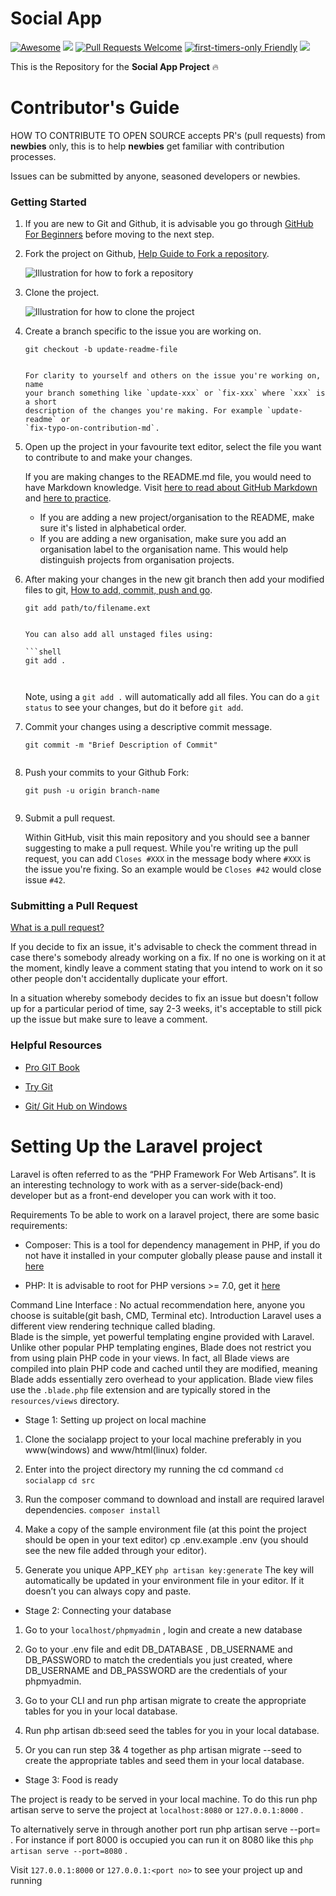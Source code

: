 
# Social App

[![Awesome](https://cdn.rawgit.com/sindresorhus/awesome/d7305f38d29fed78fa85652e3a63e154dd8e8829/media/badge.svg)](https://github.com/sindresorhus/awesome) ![](https://img.shields.io/badge/HNG-StrikeWork-brightgreen.svg)
[![Pull Requests Welcome](https://img.shields.io/badge/PRs-welcome-red.svg?style=flat)](http://makeapullrequest.com)
[![first-timers-only Friendly](https://img.shields.io/badge/first--timers--only-friendly-purple.svg)](http://www.firsttimersonly.com/)
![](https://img.shields.io/badge/Social-App-blue.svg)

This is the Repository for the **Social App Project** :fire: <br>

# Contributor's Guide

HOW TO CONTRIBUTE TO OPEN SOURCE accepts PR's (pull requests) from **newbies**
only, this is to help **newbies** get familiar with contribution processes.

Issues can be submitted by anyone, seasoned developers or newbies.

### Getting Started

1.  If you are new to Git and Github, it is advisable you go through
    [GitHub For Beginners](http://readwrite.com/2013/09/30/understanding-github-a-journey-for-beginners-part-1/)
    before moving to the next step.

2.  Fork the project on Github,
    [Help Guide to Fork a repository](https://help.github.com/articles/fork-a-repo/).

    ![Illustration for how to fork a repository](https://hisham.hm/img/posts/github-fork.png)

3.  Clone the project.

    ![Illustration for how to clone the project](https://services.github.com/on-demand/images/gifs/github-desktop/clone-repository-locally.gif)

4.  Create a branch specific to the issue you are working on.

    ```shell
    git checkout -b update-readme-file
    ```


    ```

    For clarity to yourself and others on the issue you're working on, name
    your branch something like `update-xxx` or `fix-xxx` where `xxx` is a short
    description of the changes you're making. For example `update-readme` or
    `fix-typo-on-contribution-md`.

5.  Open up the project in your favourite text editor, select the file you want
    to contribute to and make your changes.

    If you are making changes to the README.md file, you would need to have
    Markdown knowledge. Visit
    [here to read about GitHub Markdown](https://guides.github.com/features/mastering-markdown/)
    and
    [here to practice](http://www.markdowntutorial.com/).

    - If you are adding a new project/organisation to the README, make sure
      it's listed in alphabetical order.
    - If you are adding a new organisation, make sure you add an organisation
      label to the organisation name. This would help distinguish projects
      from organisation projects.

6.  After making your changes in the new git branch then add your modified
    files to git,
    [How to add, commit, push and go](http://readwrite.com/2013/10/02/github-for-beginners-part-2/).

    ```shell
    git add path/to/filename.ext
    ```


    ```

    You can also add all unstaged files using:

    ```shell
    git add .



    ```

    Note, using a `git add .` will automatically add all files. You can do a
    `git status` to see your changes, but do it before `git add`.

7.  Commit your changes using a descriptive commit message.

    ```shell
    git commit -m "Brief Description of Commit"
    ```


    ```

8.  Push your commits to your Github Fork:

    ```shell
    git push -u origin branch-name
    ```


    ```

9.  Submit a pull request.

    Within GitHub, visit this main repository and you should see a banner
    suggesting to make a pull request. While you're writing up the pull
    request, you can add `Closes #XXX` in the message body where `#XXX` is the
    issue you're fixing. So an example would be `Closes #42` would close issue
    `#42`.

### Submitting a Pull Request

[What is a pull request?](https://yangsu.github.io/pull-request-tutorial/)

If you decide to fix an issue, it's advisable to check the comment thread in
case there's somebody already working on a fix. If no one is working on it at
the moment, kindly leave a comment stating that you intend to work on it so
other people don't accidentally duplicate your effort.

In a situation whereby somebody decides to fix an issue but doesn't follow up
for a particular period of time, say 2-3 weeks, it's acceptable to still pick
up the issue but make sure to leave a comment.

### Helpful Resources

- [Pro GIT Book](https://git-scm.com/book/en/v2)

- [Try Git](https://try.github.io/)

- [Git/ Git Hub on Windows](https://www.youtube.com/watch?v=J_Clau1bYco)



# Setting Up the Laravel project
Laravel is often referred to as the “PHP Framework For Web Artisans”. It is an interesting technology to work with as a server-side(back-end) developer but as a front-end developer you can work with it too.

Requirements
To be able to work on a laravel project, there are some basic requirements:

* Composer: This is a tool for dependency management in PHP, if you do not have it installed in your computer globally please pause and install it [here](https://getcomposer.org/download/)

* PHP: It is advisable to root for PHP versions >= 7.0, get it [here](http://php.net/downloads.php)

Command Line Interface : No actual recommendation here, anyone you choose is suitable(git bash, CMD, Terminal etc).
Introduction
Laravel uses a different view rendering technique called blading.<br>
Blade is the simple, yet powerful templating engine provided with Laravel. Unlike other popular PHP templating engines, Blade does not restrict you from using plain PHP code in your views. In fact, all Blade views are compiled into plain PHP code and cached until they are modified, meaning Blade adds essentially zero overhead to your application. Blade view files use the  ``.blade.php`` file extension and are typically stored in the ``resources/views`` directory.

* Stage 1: Setting up project on local machine

1.  Clone the socialapp project to your local machine preferably in you www(windows) and www/html(linux) folder.

2. Enter into the project directory my running the cd command
 ``cd socialapp``
 ``cd src``

3. Run the composer command to download and install are required laravel dependencies.
 ``composer install``

4. Make a copy of the sample environment file (at this point the project should be open in your text editor)
 cp .env.example .env
(you should see the new file added through your editor).

5. Generate you unique APP_KEY 
 ``php artisan key:generate``
The key will automatically be updated in your environment file in your editor. If it doesn’t you can always copy and paste.

* Stage 2: Connecting your database

1.  Go to your ``localhost/phpmyadmin`` , login and create a new database

2. Go to your .env file and edit DB_DATABASE , DB_USERNAME and DB_PASSWORD to match the credentials you just created, where DB_USERNAME and DB_PASSWORD are the credentials of your phpmyadmin.

3. Go to your CLI and run php artisan migrate to create the appropriate tables for you in your local database.

4. Run php artisan db:seed seed the tables for you in your local database.

5. Or you can run step 3& 4 together as php artisan migrate --seed to create the appropriate tables and seed them in your local database.

* Stage 3: Food is ready

The project is ready to be served in your local machine. To do this run php artisan serve to serve the project at ``localhost:8080`` or ``127.0.0.1:8000`` .

To alternatively serve in through another port run php artisan serve --port=<port no> . For instance if port 8000 is occupied you can run it on 8080 like this ``php artisan serve --port=8080`` .

Visit ``127.0.0.1:8000`` or ``127.0.0.1:<port no>`` to see your project up and running

